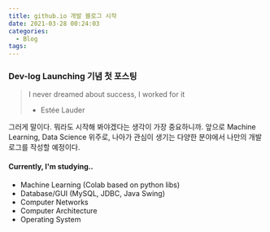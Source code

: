 ```yaml
---
title: github.io 개발 블로그 시작
date: 2021-03-28 00:24:03
categories:
  - Blog
tags:
---
```

### Dev-log Launching 기념 첫 포스팅
  
> I never dreamed about success, I worked for it
>   - Estée Lauder

그러게 말이다. 뭐라도 시작해 봐야겠다는 생각이 가장 중요하니까.
앞으로 Machine Learning, Data Science 위주로, 나아가 관심이 생기는 다양한 분야에서 나만의 개발 로그를 작성할 예정이다.

#### Currently, I'm studying..
- Machine Learning (Colab based on python libs)
- Database/GUI (MySQL, JDBC, Java Swing)
- Computer Networks
- Computer Architecture
- Operating System
